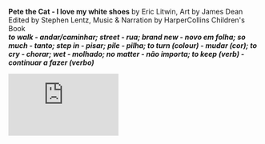 **Pete the Cat - I love my white shoes** by Eric Litwin, Art by James Dean   
Edited by Stephen Lentz, Music & Narration by HarperCollins Children's Book    
***to walk - andar/caminhar; street - rua; brand new - novo em folha; so much - tanto; step in - pisar; pile - pilha; to turn (colour) - mudar (cor); to cry - chorar; wet - molhado; no matter - não importa; to keep (verb) - continuar a fazer (verbo)***   
<iframe width="220" height="124" src="https://www.youtube.com/embed/fj_z6zGQVyM" title="YouTube video player" frameborder="0" allow="accelerometer; autoplay; clipboard-write; encrypted-media; gyroscope; picture-in-picture; web-share" allowfullscreen></iframe>  


